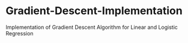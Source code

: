 # Gradient-Descent-Implementation
Implementation of Gradient Descent Algorithm for Linear and Logistic Regression

